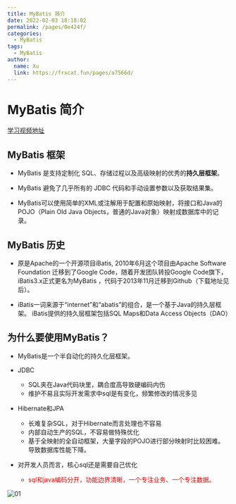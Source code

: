 ```yaml
---
title: MyBatis 简介
date: 2022-02-03 18:18:02
permalink: /pages/0e424f/
categories: 
  - MyBatis
tags: 
  - MyBatis
author: 
  name: Xu
  link: https://frxcat.fun/pages/a7566d/
---
```

# MyBatis 简介

[学习视频地址](https://www.bilibili.com/video/BV1mW411M737?from=search&seid=11694251287569762189&spm_id_from=333.337.0.0)

## MyBatis 框架<badge text="MyBatis(v3.4.1)" />

+ MyBatis 是支持定制化 SQL、存储过程以及高级映射的优秀的**持久层框架**。

+ MyBatis 避免了几乎所有的 JDBC 代码和手动设置参数以及获取结果集。

+ MyBatis可以使用简单的XML或注解用于配置和原始映射，将接口和Java的POJO（Plain Old Java Objects，普通的Java对象）映射成数据库中的记录。

## MyBatis 历史

+ 原是Apache的一个开源项目iBatis, 2010年6月这个项目由Apache Software Foundation 迁移到了Google Code，随着开发团队转投Google Code旗下， iBatis3.x正式更名为MyBatis ，代码于2013年11月迁移到Github（下载地址见后）。

+ iBatis一词来源于“internet”和“abatis”的组合，是一个基于Java的持久层框架。 iBatis提供的持久层框架包括SQL Maps和Data Access Objects（DAO）

## 为什么要使用MyBatis？

+ MyBatis是一个半自动化的持久化层框架。
+ JDBC
  + SQL夹在Java代码块里，耦合度高导致硬编码内伤
  + 维护不易且实际开发需求中sql是有变化，频繁修改的情况多见

+ Hibernate和JPA
  + 长难复杂SQL，对于Hibernate而言处理也不容易
  + 内部自动生产的SQL，不容易做特殊优化
  + 基于全映射的全自动框架，大量字段的POJO进行部分映射时比较困难。导致数据库性能下降。

+ 对开发人员而言，核心sql还是需要自己优化
  + <font color="dd0000" >sql和java编码分开，功能边界清晰，一个专注业务、一个专注数据。</font>

![01](https://cdn.staticaly.com/gh/xustudyxu/image-hosting@master/studynotes/MyBatis/images/00/01.png)



